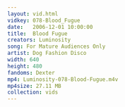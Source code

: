 ```yaml
---
layout: vid.html
vidkey: 078-Blood_Fugue
date:   2006-12-01 10:00:00
title:  Blood Fugue
creators: Luminosity
song: For Mature Audiences Only 
artist: Dog Fashion Disco
width: 640
height: 480
fandoms: Dexter
mp4: Luminosity-078-Blood-Fugue.m4v
mp4size: 27.11 MB
collection: vids
---
```


  <div>
  
  </div>
  